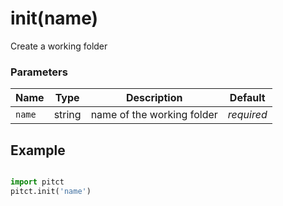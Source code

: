 # init(name)

Create a working folder

### Parameters
| Name       | Type    | Description                                                          |  Default   |
|------------|---------|----------------------------------------------------------------------|------------|
| `name`      | string  | name of the working folder                                           | *required* |

## Example

```python title="sample 1"

import pitct
pitct.init('name')

```
